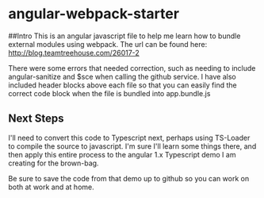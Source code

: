 # angular-webpack-starter

##Intro
This is an angular javascript file to help me learn how to bundle external modules 
using webpack.  The url can be found here: http://blog.teamtreehouse.com/26017-2

There were some errors that needed correction, such as needing to include 
angular-sanitize and $sce when calling the github service.  I have also included
header blocks above each file so that you can easily find the correct code block 
when the file is bundled into app.bundle.js

## Next Steps
I'll need to convert this code to Typescript next, perhaps using TS-Loader to 
compile the source to javascript.  I'm sure I'll learn some things there, and then
apply this entire process to the angular 1.x Typescript demo I am creating for the 
brown-bag.

Be sure to save the code from that demo up to github so you can work on both
at work and at home.
